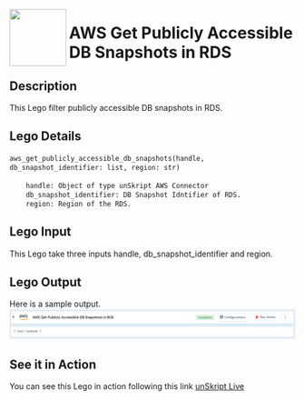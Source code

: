 [<img align="left" src="https://unskript.com/assets/favicon.png" width="100" height="100" style="padding-right: 5px">](https://unskript.com/assets/favicon.png) 
<h1>AWS Get Publicly Accessible DB Snapshots in RDS </h1>

## Description
This Lego filter publicly accessible DB snapshots in RDS.


## Lego Details

    aws_get_publicly_accessible_db_snapshots(handle, db_snapshot_identifier: list, region: str)

        handle: Object of type unSkript AWS Connector
        db_snapshot_identifier: DB Snapshot Idntifier of RDS.
        region: Region of the RDS.

## Lego Input
This Lego take three inputs handle, db_snapshot_identifier and region. 

## Lego Output
Here is a sample output.
<img src="./1.png">

## See it in Action

You can see this Lego in action following this link [unSkript Live](https://us.app.unskript.io)